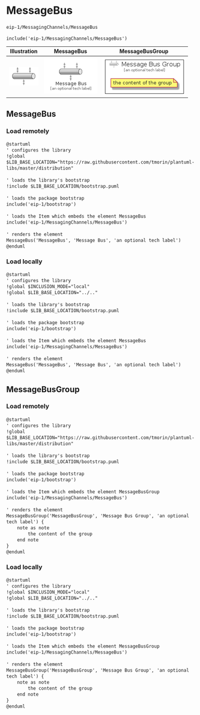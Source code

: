 # MessageBus


```text
eip-1/MessagingChannels/MessageBus
```

```text
include('eip-1/MessagingChannels/MessageBus')
```



| Illustration | MessageBus | MessageBusGroup |
| :---: | :---: | :---: |
| ![illustration for Illustration](../../eip-1/MessagingChannels/MessageBus.png) | ![illustration for MessageBus](../../eip-1/MessagingChannels/MessageBus.Local.png) | ![illustration for MessageBusGroup](../../eip-1/MessagingChannels/MessageBusGroup.Local.png) |




## MessageBus

### Load remotely
```plantuml
@startuml
' configures the library
!global $LIB_BASE_LOCATION="https://raw.githubusercontent.com/tmorin/plantuml-libs/master/distribution"

' loads the library's bootstrap
!include $LIB_BASE_LOCATION/bootstrap.puml

' loads the package bootstrap
include('eip-1/bootstrap')

' loads the Item which embeds the element MessageBus
include('eip-1/MessagingChannels/MessageBus')

' renders the element
MessageBus('MessageBus', 'Message Bus', 'an optional tech label')
@enduml
```

### Load locally
```plantuml
@startuml
' configures the library
!global $INCLUSION_MODE="local"
!global $LIB_BASE_LOCATION="../.."

' loads the library's bootstrap
!include $LIB_BASE_LOCATION/bootstrap.puml

' loads the package bootstrap
include('eip-1/bootstrap')

' loads the Item which embeds the element MessageBus
include('eip-1/MessagingChannels/MessageBus')

' renders the element
MessageBus('MessageBus', 'Message Bus', 'an optional tech label')
@enduml
```

## MessageBusGroup

### Load remotely
```plantuml
@startuml
' configures the library
!global $LIB_BASE_LOCATION="https://raw.githubusercontent.com/tmorin/plantuml-libs/master/distribution"

' loads the library's bootstrap
!include $LIB_BASE_LOCATION/bootstrap.puml

' loads the package bootstrap
include('eip-1/bootstrap')

' loads the Item which embeds the element MessageBusGroup
include('eip-1/MessagingChannels/MessageBus')

' renders the element
MessageBusGroup('MessageBusGroup', 'Message Bus Group', 'an optional tech label') {
    note as note
        the content of the group
    end note
}
@enduml
```

### Load locally
```plantuml
@startuml
' configures the library
!global $INCLUSION_MODE="local"
!global $LIB_BASE_LOCATION="../.."

' loads the library's bootstrap
!include $LIB_BASE_LOCATION/bootstrap.puml

' loads the package bootstrap
include('eip-1/bootstrap')

' loads the Item which embeds the element MessageBusGroup
include('eip-1/MessagingChannels/MessageBus')

' renders the element
MessageBusGroup('MessageBusGroup', 'Message Bus Group', 'an optional tech label') {
    note as note
        the content of the group
    end note
}
@enduml
```

